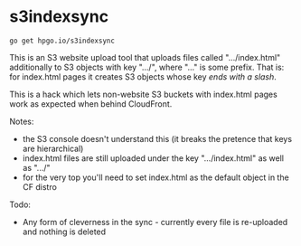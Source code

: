 # s3indexsync

`go get hpgo.io/s3indexsync`

This is an S3 website upload tool that uploads files called ".../index.html" additionally
to S3 objects with key ".../", where "..." is some prefix. That is: for index.html pages
it creates S3 objects whose key *ends with a slash*.

This is a hack which lets non-website S3 buckets with index.html pages work as expected 
when behind CloudFront.

Notes: 
 - the S3 console doesn't understand this (it breaks the pretence that keys are hierarchical)
 - index.html files are still uploaded under the key ".../index.html" as well as ".../"
 - for the very top you'll need to set index.html as the default object in the CF distro

Todo:
 - Any form of cleverness in the sync - currently every file is re-uploaded and nothing is deleted
